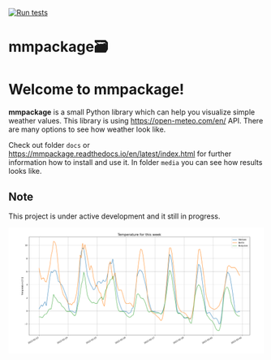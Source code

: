 [![Run tests](https://github.com/MaciekEO/mmpackage/actions/workflows/tests.yml/badge.svg)](https://github.com/MaciekEO/mmpackage/actions/workflows/tests.yml)

# mmpackage🗃
Welcome to mmpackage!
===================================

**mmpackage** is a small Python library which can help you visualize simple weather values.
This library is using https://open-meteo.com/en/ API.
There are many options to see how weather look like.

Check out folder ``docs``  or https://mmpackage.readthedocs.io/en/latest/index.html for further information how to install and use it.
In folder ``media`` you can see how results looks like.

Note
----------

   This project is under active development and it still in progress.
   
   
![](https://raw.githubusercontent.com/MaciekEO/mmpackage/main/media/Graph.png)
